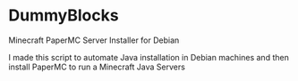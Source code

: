 # DummyBlocks
Minecraft PaperMC Server Installer for Debian

I made this script to automate Java installation in Debian machines and then install PaperMC to run a Minecraft Java Servers
